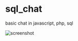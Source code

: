 # sql_chat
basic chat in javascript, php, sql


![screenshot](https://cloud.githubusercontent.com/assets/14947215/10801816/a0412c1a-7db9-11e5-9421-66cbf622b9ac.png)
